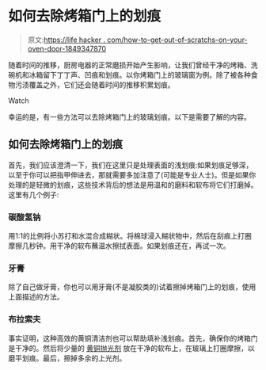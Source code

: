 # 如何去除烤箱门上的划痕

> 原文:[https://life hacker . com/how-to-get-out-of-scratchs-on-your-oven-door-1849347870](https://lifehacker.com/how-to-get-rid-of-scratches-on-your-oven-door-1849347870)

随着时间的推移，厨房电器的正常磨损开始产生影响，让我们曾经干净的烤箱、洗碗机和冰箱留下丁丁声、凹痕和划痕。以你烤箱门上的玻璃窗为例。除了被各种食物污渍覆盖之外，它们还会随着时间的推移积累划痕。

Watch

幸运的是，有一些方法可以去除烤箱门上的玻璃划痕。以下是需要了解的内容。

## 如何去除烤箱门上的划痕

首先，我们应该澄清一下，我们在这里只是处理表面的浅划痕:如果划痕足够深，以至于你可以把指甲伸进去，那就需要多加注意了(可能是专业人士)。但是如果你处理的是轻微的划痕，这些技术背后的想法是用温和的磨料和软布将它们打磨掉。这里有几个例子:

### 碳酸氢钠

用1:1的比例将小苏打和水混合成糊状。将棉球浸入糊状物中，然后在刮痕上打圈摩擦几秒钟。用干净的软布蘸温水擦拭表面。如果划痕还在，再试一次。

### 牙膏

除了自己做牙膏，你也可以用牙膏(不是凝胶类的)试着擦掉烤箱门上的划痕，使用上面描述的方法。

### 布拉索夫

事实证明，这种高效的黄铜清洁剂也可以帮助填补浅划痕。首先，确保你的烤箱门是干净的。然后将少量的 [黄铜抛光剂](https://www.familyhandyman.com/article/how-to-remove-scratches-from-glass/) 放在干净的软布上，在玻璃上打圈摩擦，以磨平划痕。最后，擦掉多余的上光剂。